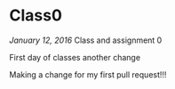 # Class0
*January 12, 2016*
Class and assignment 0

First day of classes another change

Making a change for my first pull request!!!